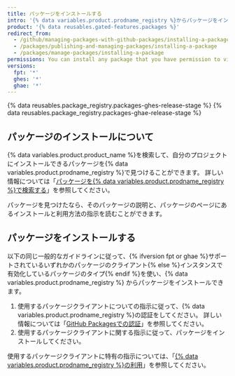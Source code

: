 ```yaml
---
title: パッケージをインストールする
intro: '{% data variables.product.prodname_registry %}からパッケージをインストールし、そのパッケージを自分のプロジェクトの依存関係として使うことができます。'
product: '{% data reusables.gated-features.packages %}'
redirect_from:
  - /github/managing-packages-with-github-packages/installing-a-package
  - /packages/publishing-and-managing-packages/installing-a-package
  - /packages/manage-packages/installing-a-package
permissions: You can install any package that you have permission to view.
versions:
  fpt: '*'
  ghes: '*'
  ghae: '*'
---
```


{% data reusables.package_registry.packages-ghes-release-stage %}
{% data reusables.package_registry.packages-ghae-release-stage %}

## パッケージのインストールについて

{% data variables.product.product_name %}を検索して、自分のプロジェクトにインストールできるパッケージを{% data variables.product.prodname_registry %}で見つけることができます。 詳しい情報については「[パッケージを{% data variables.product.prodname_registry %}で検索する](/search-github/searching-on-github/searching-for-packages)」を参照してください。

パッケージを見つけたなら、そのパッケージの説明と、パッケージのページにあるインストールと利用方法の指示を読むことができます。

## パッケージをインストールする

以下の同じ一般的なガイドラインに従って、{% ifversion fpt or ghae %}サポートされているいずれかのパッケージのクライアント{% else %}インスタンスで有効化しているパッケージのタイプ{% endif %}を使い、{% data variables.product.prodname_registry %} からパッケージをインストールできます。

1. 使用するパッケージクライアントについての指示に従って、{% data variables.product.prodname_registry %}の認証をしてください。 詳しい情報については「[GitHub Packagesでの認証](/packages/learn-github-packages/introduction-to-github-packages#authenticating-to-github-packages)」を参照してください。
2. 使用するパッケージクライアントに関する指示に従って、パッケージをインストールしてください。

使用するパッケージクライアントに特有の指示については、「[{% data variables.product.prodname_registry %}の利用](/packages/working-with-a-github-packages-registry)」を参照してください。
